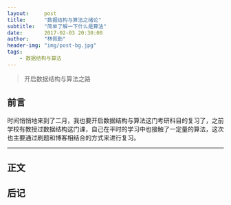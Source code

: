 ```yaml
---
layout:     post
title:      "数据结构与算法之绪论"
subtitle:   "简单了解一下什么是算法"
date:       2017-02-03 20:30:00
author:     "林佩勤"
header-img: "img/post-bg.jpg"
tags:
    - 数据结构与算法
---
```


> 开启数据结构与算法之路


## 前言

时间悄悄地来到了二月，我也要开启数据结构与算法这门考研科目的复习了，之前学校有教授过数据结构这门课，自己在平时的学习中也接触了一定量的算法，这次也主要通过刷题和博客相结合的方式来进行复习。

---

## 正文



## 后记




